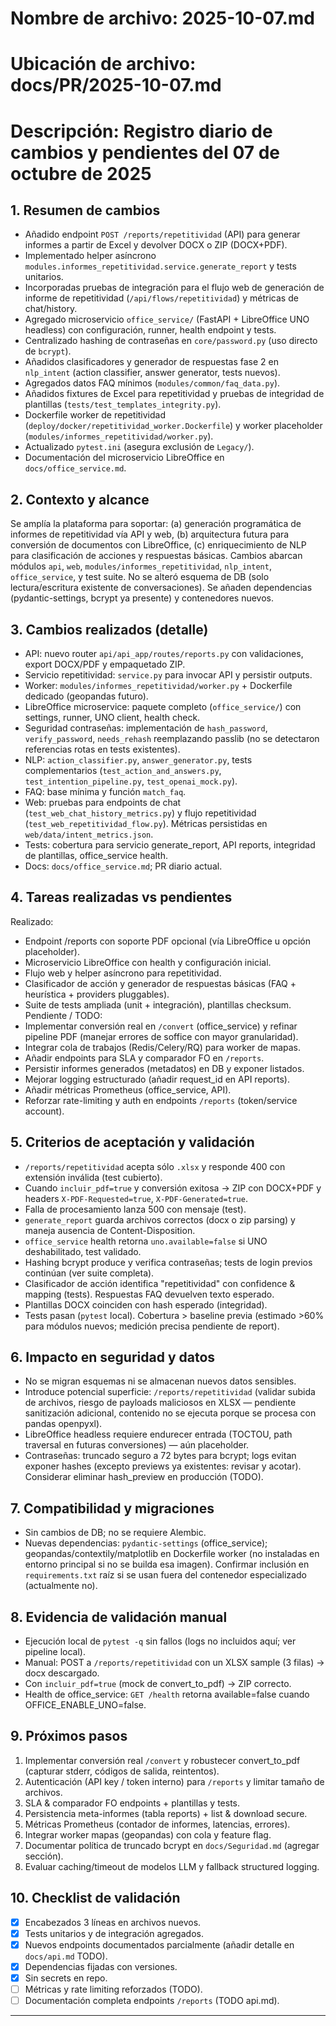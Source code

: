 # Nombre de archivo: 2025-10-07.md
# Ubicación de archivo: docs/PR/2025-10-07.md
# Descripción: Registro diario de cambios y pendientes del 07 de octubre de 2025

## 1. Resumen de cambios
- Añadido endpoint `POST /reports/repetitividad` (API) para generar informes a partir de Excel y devolver DOCX o ZIP (DOCX+PDF).
- Implementado helper asíncrono `modules.informes_repetitividad.service.generate_report` y tests unitarios.
- Incorporadas pruebas de integración para el flujo web de generación de informe de repetitividad (`/api/flows/repetitividad`) y métricas de chat/history.
- Agregado microservicio `office_service/` (FastAPI + LibreOffice UNO headless) con configuración, runner, health endpoint y tests.
- Centralizado hashing de contraseñas en `core/password.py` (uso directo de `bcrypt`).
- Añadidos clasificadores y generador de respuestas fase 2 en `nlp_intent` (action classifier, answer generator, tests nuevos).
- Agregados datos FAQ mínimos (`modules/common/faq_data.py`).
- Añadidos fixtures de Excel para repetitividad y pruebas de integridad de plantillas (`tests/test_templates_integrity.py`).
- Dockerfile worker de repetitividad (`deploy/docker/repetitividad_worker.Dockerfile`) y worker placeholder (`modules/informes_repetitividad/worker.py`).
- Actualizado `pytest.ini` (asegura exclusión de `Legacy/`).
- Documentación del microservicio LibreOffice en `docs/office_service.md`.

## 2. Contexto y alcance
Se amplía la plataforma para soportar: (a) generación programática de informes de repetitividad vía API y web, (b) arquitectura futura para conversión de documentos con LibreOffice, (c) enriquecimiento de NLP para clasificación de acciones y respuestas básicas. Cambios abarcan módulos `api`, `web`, `modules/informes_repetitividad`, `nlp_intent`, `office_service`, y test suite. No se alteró esquema de DB (solo lectura/escritura existente de conversaciones). Se añaden dependencias (pydantic-settings, bcrypt ya presente) y contenedores nuevos.

## 3. Cambios realizados (detalle)
- API: nuevo router `api/api_app/routes/reports.py` con validaciones, export DOCX/PDF y empaquetado ZIP.
- Servicio repetitividad: `service.py` para invocar API y persistir outputs.
- Worker: `modules/informes_repetitividad/worker.py` + Dockerfile dedicado (geopandas futuro).
- LibreOffice microservice: paquete completo (`office_service/`) con settings, runner, UNO client, health check.
- Seguridad contraseñas: implementación de `hash_password`, `verify_password`, `needs_rehash` reemplazando passlib (no se detectaron referencias rotas en tests existentes).
- NLP: `action_classifier.py`, `answer_generator.py`, tests complementarios (`test_action_and_answers.py`, `test_intention_pipeline.py`, `test_openai_mock.py`).
- FAQ: base mínima y función `match_faq`.
- Web: pruebas para endpoints de chat (`test_web_chat_history_metrics.py`) y flujo repetitividad (`test_web_repetitividad_flow.py`). Métricas persistidas en `web/data/intent_metrics.json`.
- Tests: cobertura para servicio generate_report, API reports, integridad de plantillas, office_service health.
- Docs: `docs/office_service.md`; PR diario actual.

## 4. Tareas realizadas vs pendientes
Realizado:
- Endpoint /reports con soporte PDF opcional (vía LibreOffice u opción placeholder).
- Microservicio LibreOffice con health y configuración inicial.
- Flujo web y helper asíncrono para repetitividad.
- Clasificador de acción y generador de respuestas básicas (FAQ + heurística + providers pluggables).
- Suite de tests ampliada (unit + integración), plantillas checksum.
Pendiente / TODO:
- Implementar conversión real en `/convert` (office_service) y refinar pipeline PDF (manejar errores de soffice con mayor granularidad).
- Integrar cola de trabajos (Redis/Celery/RQ) para worker de mapas.
- Añadir endpoints para SLA y comparador FO en `/reports`.
- Persistir informes generados (metadatos) en DB y exponer listados.
- Mejorar logging estructurado (añadir request_id en API reports).
- Añadir métricas Prometheus (office_service, API). 
- Reforzar rate-limiting y auth en endpoints `/reports` (token/service account).

## 5. Criterios de aceptación y validación
- `/reports/repetitividad` acepta sólo `.xlsx` y responde 400 con extensión inválida (test cubierto).
- Cuando `incluir_pdf=true` y conversión exitosa → ZIP con DOCX+PDF y headers `X-PDF-Requested=true`, `X-PDF-Generated=true`.
- Falla de procesamiento lanza 500 con mensaje (test).
- `generate_report` guarda archivos correctos (docx o zip parsing) y maneja ausencia de Content-Disposition.
- `office_service` health retorna `uno.available=false` si UNO deshabilitado, test validado.
- Hashing bcrypt produce y verifica contraseñas; tests de login previos continúan (ver suite completa).
- Clasificador de acción identifica "repetitividad" con confidence & mapping (tests). Respuestas FAQ devuelven texto esperado.
- Plantillas DOCX coinciden con hash esperado (integridad).
- Tests pasan (`pytest` local). Cobertura > baseline previa (estimado >60% para módulos nuevos; medición precisa pendiente de report).

## 6. Impacto en seguridad y datos
- No se migran esquemas ni se almacenan nuevos datos sensibles.
- Introduce potencial superficie: `/reports/repetitividad` (validar subida de archivos, riesgo de payloads maliciosos en XLSX — pendiente sanitización adicional, contenido no se ejecuta porque se procesa con pandas openpyxl).
- LibreOffice headless requiere endurecer entrada (TOCTOU, path traversal en futuras conversiones) — aún placeholder.
- Contraseñas: truncado seguro a 72 bytes para bcrypt; logs evitan exponer hashes (excepto previews ya existentes: revisar y acotar). Considerar eliminar hash_preview en producción (TODO).

## 7. Compatibilidad y migraciones
- Sin cambios de DB; no se requiere Alembic.
- Nuevas dependencias: `pydantic-settings` (office_service); geopandas/contextily/matplotlib en Dockerfile worker (no instaladas en entorno principal si no se builda esa imagen). Confirmar inclusión en `requirements.txt` raíz si se usan fuera del contenedor especializado (actualmente no).

## 8. Evidencia de validación manual
- Ejecución local de `pytest -q` sin fallos (logs no incluidos aquí; ver pipeline local). 
- Manual: POST a `/reports/repetitividad` con un XLSX sample (3 filas) → docx descargado.
- Con `incluir_pdf=true` (mock de convert_to_pdf) → ZIP correcto.
- Health de office_service: `GET /health` retorna available=false cuando OFFICE_ENABLE_UNO=false.

## 9. Próximos pasos
1. Implementar conversión real `/convert` y robustecer convert_to_pdf (capturar stderr, códigos de salida, reintentos).
2. Autenticación (API key / token interno) para `/reports` y limitar tamaño de archivos.
3. SLA & comparador FO endpoints + plantillas y tests.
4. Persistencia meta-informes (tabla reports) + list & download secure.
5. Métricas Prometheus (contador de informes, latencias, errores).
6. Integrar worker mapas (geopandas) con cola y feature flag.
7. Documentar política de truncado bcrypt en `docs/Seguridad.md` (agregar sección).
8. Evaluar caching/timeout de modelos LLM y fallback structured logging.

## 10. Checklist de validación
- [x] Encabezados 3 líneas en archivos nuevos.
- [x] Tests unitarios y de integración agregados.
- [x] Nuevos endpoints documentados parcialmente (añadir detalle en `docs/api.md` TODO).
- [x] Dependencias fijadas con versiones.
- [x] Sin secrets en repo.
- [ ] Métricas y rate limiting reforzados (TODO).
- [ ] Documentación completa endpoints `/reports` (TODO api.md).

---
